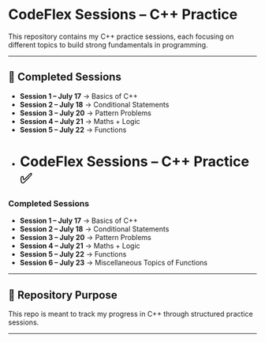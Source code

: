 # CodeFlex Sessions – C++ Practice  

This repository contains my C++ practice sessions, each focusing on different topics to build strong fundamentals in programming.  

---

## 🔹 Completed Sessions  

- **Session 1 – July 17** → Basics of C++  
- **Session 2 – July 18** → Conditional Statements  
- **Session 3 – July 20** → Pattern Problems  
- **Session 4 – July 21** → Maths + Logic  
- **Session 5 – July 22** → Functions
- # CodeFlex Sessions – C++ Practice ✅

### Completed Sessions  

- **Session 1 – July 17** → Basics of C++  
- **Session 2 – July 18** → Conditional Statements  
- **Session 3 – July 20** → Pattern Problems  
- **Session 4 – July 21** → Maths + Logic  
- **Session 5 – July 22** → Functions  
- **Session 6 – July 23** → Miscellaneous Topics of Functions  

---

## 📂 Repository Purpose  

This repo is meant to track my progress in C++ through structured practice sessions.  

---
